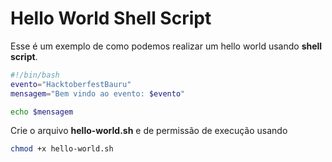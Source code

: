 # Hello World Shell Script
Esse é um exemplo de como podemos realizar um hello world usando **shell script**.
```sh
#!/bin/bash
evento="HacktoberfestBauru"
mensagem="Bem vindo ao evento: $evento"

echo $mensagem
```

Crie o arquivo **hello-world.sh** e de permissão de execução usando
```sh
chmod +x hello-world.sh
```
